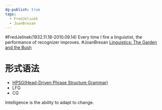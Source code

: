 ```yaml
---
dg-publish: true
tags:
  - FredJelinek
  - JoanBresan
---
```

#FredJelinek(1932.11.18-2010.09.14)
Every time I fire a linguistist, the performance of recognizer improves.
#JoanBresan [Linguistics: The Garden and the Bush](https://direct.mit.edu/coli/article/42/4/599/1552/Linguistics-The-Garden-and-the-Bush)
# 形式语法
- [HPSG(Head-Driven Phrase Structure Grammar)](https://www.acsu.buffalo.edu/~rchaves/hpsg.html)
- LFG
- CG


Intelligence is the ability to adapt to change.



